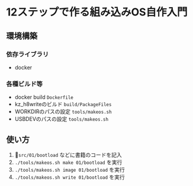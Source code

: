 # 12ステップで作る組み込みOS自作入門

## 環境構築

### 依存ライブラリ

-   docker

### 各種ビルド等

-   docker build `Dockerfile`
-   kz_h8writeのビルド `build/PackageFiles`
-   WORKDIRのパスの設定 `tools/makeos.sh`
-   USBDEVのパスの設定 `tools/makeos.sh`

## 使い方

1.   `src/01/bootload` などに書籍のコードを記入
2.   `./tools/makeos.sh make 01/bootload` を実行
3.   `./tools/makeos.sh image 01/bootload` を実行
4.   `./tools/makeos.sh write 01/bootload` を実行
